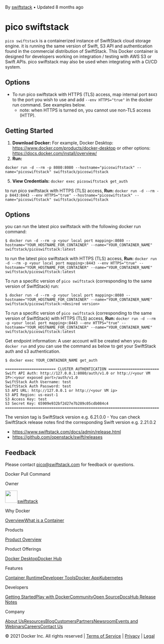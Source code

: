 By [swiftstack](https://hub.docker.com/u/swiftstack) • Updated 8 months ago

# pico swiftstack

`pico swiftstack` is a containerized instance of SwiftStack cloud storage engine. it is running the same version of Swift, S3 API and authentication found in the commercial distribution of SwiftStack. This Docker container is designed for developers working on integration / testing with AWS S3 or Swift APIs. pico swiftstack may also be used when integrating with a CI/CD system.

## Options

- To run pico swiftstack with HTTPS (TLS) access, map internal port `8443` to the port you wish to use and add `--env HTTPS="true"` in the docker run command. See examples below.
    - note: when HTTPS is turned on, you cannot use non-TLS access (HTTP).

## Getting Started

1.  **Download Docker:** For example, Docker Desktop: https://www.docker.com/products/docker-desktop or other options: https://docs.docker.com/install/overview/
2.  **Run:** 

```
docker run -d --rm -p 8080:8080 --hostname="picoswiftstack" --name="picoswiftstack" swiftstack/picoswiftstack
```

5.  **View Credentials:** `docker exec picoswiftstack get_auth`

to run pico swiftstack with HTTPS (TLS) access, **Run:** `docker run -d --rm -p 8443:8443 --env HTTPS="true" --hostname="picoswiftstack" --name="picoswiftstack" swiftstack/picoswiftstack`

## Options

you can run the latest pico swiftstack with the following docker run command:

```
$ docker run -d --rm -p <your local port mapping>:8080 --hostname="YOUR_HOSTNAME_FOR_CONTAINER" --name="YOUR_CONTAINER_NAME" swiftstack/picoswiftstack:latest
```

to run the latest pico swiftstack with HTTPS (TLS) access, **Run:** `docker run -d --rm -p <your local port mapping>:8443 --env HTTPS="true" --hostname="YOUR_HOSTNAME_FOR_CONTAINER" --name="YOUR_CONTAINER_NAME" swiftstack/picoswiftstack:latest`

To run a specific version of `pico swiftstack` (corresponding to the same version of SwiftStack) run:

```
$ docker run -d --rm -p <your local port mapping>:8080 --hostname="YOUR_HOSTNAME_FOR_CONTAINER" --name="YOUR_CONTAINER_NAME" swiftstack/picoswiftstack:<desired version>
```

To run a specific version of `pico swiftstack` (corresponding to the same version of SwiftStack) with HTTPS (TLS) access, **Run:** `docker run -d --rm -p <your local port mapping>:8443 --env HTTPS="true" --hostname="YOUR_HOSTNAME_FOR_CONTAINER" --name="YOUR_CONTAINER_NAME" swiftstack/picoswiftstack:latest`

Get endpoint information: A user account will be created when you do `docker run` and you can use the command as below to get your SwiftStack auth and s3 authentication.

```
$ docker exec YOUR_CONTAINER_NAME get_auth
```

```
======================= CLUSTER AUTHENTICATION =======================
Swift API Auth: http://127.0.0.1:8080/auth/v1.0 or http://<your VM IP>:<your exposed port>/auth/v1.0
SwiftStack Auth Username: test
SwiftStack Auth Password: test
S3 API URL: http://127.0.0.1 or http://<your VM ip>
S3 API Region: us-east-1
S3 Access Key: test
S3 Secret Key: 65909e932bf2d27e7b289c05cdb084c4
======================================================================
```

The version tag is SwiftStack version e.g. 6.21.0.0 - You can check SwiftStack release notes find the corresponding Swift version e.g. 2.21.0.2

- https://www.swiftstack.com/docs/admin/release.html
- https://github.com/openstack/swift/releases

## Feedback

Please contact [pico@swiftstack.com](mailto:pico@swiftstack.com) for feedback or questions.

Docker Pull Command

Owner

[<img width="40" height="40" src="../../_resources/02c731f09341dd2b2ae3fd2043d509f3_a962f2f46853406cb.png"/>swiftstack](https://hub.docker.com/u/swiftstack)

Why Docker

[Overview](https://www.docker.com/why-docker)[What is a Container](https://www.docker.com/resources/what-container)

Products

[Product Overview](https://www.docker.com/products)

Product Offerings

[Docker Desktop](https://www.docker.com/products/docker-desktop)[Docker Hub](https://www.docker.com/products/docker-hub)

Features

[Container Runtime](https://www.docker.com/products/container-runtime)[Developer Tools](https://www.docker.com/products/developer-tools)[Docker App](https://www.docker.com/products/docker-app)[Kubernetes](https://www.docker.com/products/kubernetes)

Developers

[Getting Started](https://docs.docker.com/get-started/)[Play with Docker](https://www.docker.com/play-with-docker)[Community](https://www.docker.com/docker-community)[Open Source](https://www.docker.com/open-source)[Docs](https://docs.docker.com/)[Hub Release Notes](https://docs.docker.com/docker-hub/release-notes/)

Company

[About Us](https://www.docker.com/company)[Resources](https://www.docker.com/resources)[Blog](https://www.docker.com/blog/)[Customers](https://www.docker.com/customers)[Partners](https://www.docker.com/partners)[Newsroom](https://www.docker.com/company/newsroom)[Events and Webinars](https://www.docker.com/events-and-webinars)[Careers](https://www.docker.com/careers)[Contact Us](https://www.docker.com/company/contact)

© 2021 Docker Inc. All rights reserved | [Terms of Service](https://www.docker.com/legal/docker-terms-service) | [Privacy](https://www.docker.com/legal/privacy) | [Legal](https://www.docker.com/legal)